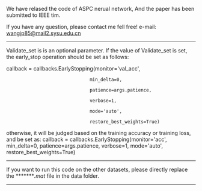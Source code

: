 We have relased the code of ASPC nerual network, And the paper has been submitted to IEEE tim. 

 If you have any question, please contact me fell free!
 e-mail: wangjp85@mail2.sysu.edu.cn

******
Validate_set is is an optional parameter. If the value of Validate_set is set, the early_stop operation should be set as follows:

callback = callbacks.EarlyStopping(monitor='val_acc',

                                   min_delta=0,

                                   patience=args.patience,

                                   verbose=1,

                                   mode='auto',

                                   restore_best_weights=True)

otherwise, it will be judged based on the training accuracy or training loss, and be set as:
    callback = callbacks.EarlyStopping(monitor='acc',
                                       min_delta=0,
                                       patience=args.patience,
                                       verbose=1,
                                       mode='auto',
                                       restore_best_weights=True)
******
If you want to run this code on the other datasets, please directly replace the ********.mat* file in the data folder.
******
